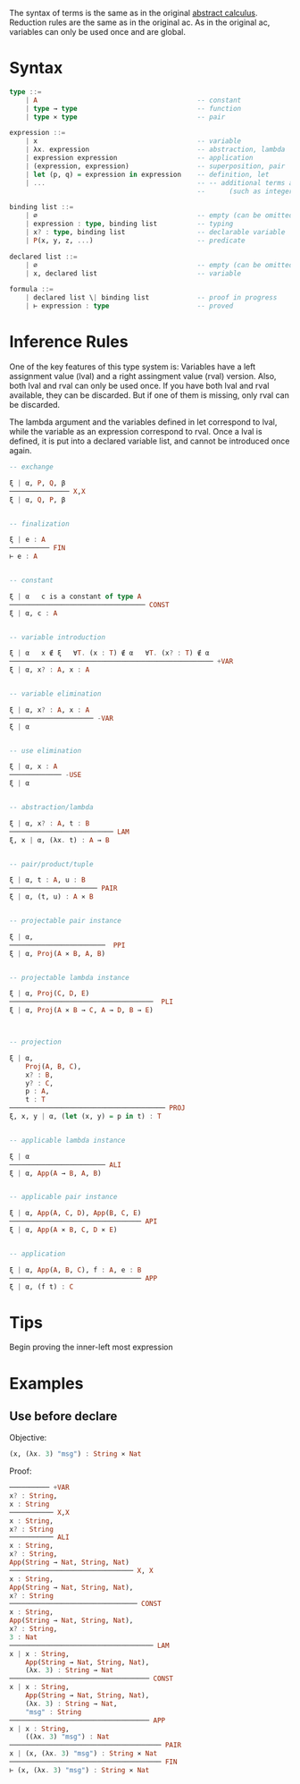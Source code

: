 The syntax of terms is the same as in the original [abstract calculus](https://github.com/MaiaVictor/abstract-calculus).
Reduction rules are the same as in the original ac.
As in the original ac, variables can only be used once and are global.

# Syntax

```haskell
type ::=
    | A                                        -- constant
    | type → type                              -- function
    | type ⨯ type                              -- pair

expression ::=
    | x                                        -- variable
    | λx. expression                           -- abstraction, lambda
    | expression expression                    -- application
    | (expression, expression)                 -- superposition, pair
    | let (p, q) = expression in expression    -- definition, let
    | ...                                      -- -- additional terms associated with type constants
                                               --      (such as integer literals associated with `Int`)

binding list ::=
    | ∅                                        -- empty (can be omitted)
    | expression : type, binding list          -- typing
    | x? : type, binding list                  -- declarable variable
    | P(x, y, z, ...)                          -- predicate

declared list ::=
    | ∅                                        -- empty (can be omitted)
    | x, declared list                         -- variable

formula ::=
    | declared list \| binding list            -- proof in progress
    | ⊢ expression : type                      -- proved
```

# Inference Rules

One of the key features of this type system is:
Variables have a left assignment value (lval) and a right assingment value (rval) version.
Also, both lval and rval can only be used once. If you have both lval and rval available,
they can be discarded. But if one of them is missing, only rval can be discarded.

The lambda argument and the variables defined in let correspond to lval, while the variable
as an expression correspond to rval. Once a lval is defined, it is put into a declared variable
list, and cannot be introduced once again.

```haskell
-- exchange

ξ | α, P, Q, β
─────────────── X,X
ξ | α, Q, P, β


-- finalization

ξ | e : A
────────── FIN
⊢ e : A


-- constant

ξ | α   c is a constant of type A
────────────────────────────────── CONST
ξ | α, c : A


-- variable introduction

ξ | α   x ∉ ξ   ∀T. (x : T) ∉ α   ∀T. (x? : T) ∉ α
─────────────────────────────────────────────────── +VAR
ξ | α, x? : A, x : A


-- variable elimination

ξ | α, x? : A, x : A
───────────────────── -VAR
ξ | α


-- use elimination

ξ | α, x : A
───────────── -USE
ξ | α


-- abstraction/lambda

ξ | α, x? : A, t : B
────────────────────────── LAM
ξ, x | α, (λx. t) : A → B


-- pair/product/tuple

ξ | α, t : A, u : B
────────────────────── PAIR
ξ | α, (t, u) : A ⨯ B


-- projectable pair instance

ξ | α,
────────────────────────  PPI
ξ | α, Proj(A ⨯ B, A, B)


-- projectable lambda instance

ξ | α, Proj(C, D, E)
────────────────────────────────────  PLI
ξ | α, Proj(A ⨯ B → C, A → D, B → E)



-- projection

ξ | α,
    Proj(A, B, C),
    x? : B,
    y? : C,
    p : A,
    t : T
─────────────────────────────────────── PROJ
ξ, x, y | α, (let (x, y) = p in t) : T


-- applicable lambda instance

ξ | α
──────────────────────── ALI
ξ | α, App(A → B, A, B)


-- applicable pair instance

ξ | α, App(A, C, D), App(B, C, E)
───────────────────────────────── API
ξ | α, App(A ⨯ B, C, D ⨯ E)


-- application

ξ | α, App(A, B, C), f : A, e : B
───────────────────────────────── APP
ξ | α, (f t) : C

```

# Tips
Begin proving the inner-left most expression

# Examples

## Use before declare
Objective:
```haskell
(x, (λx. 3) "msg") : String ⨯ Nat
```

Proof:
```haskell
────────── +VAR
x? : String,
x : String
─────────── X,X
x : String,
x? : String
─────────── ALI
x : String,
x? : String,
App(String → Nat, String, Nat)
─────────────────────────────── X, X
x : String,
App(String → Nat, String, Nat),
x? : String
──────────────────────────────── CONST
x : String,
App(String → Nat, String, Nat),
x? : String,
3 : Nat
──────────────────────────────────── LAM
x | x : String,
    App(String → Nat, String, Nat),
    (λx. 3) : String → Nat
─────────────────────────────────── CONST
x | x : String,
    App(String → Nat, String, Nat),
    (λx. 3) : String → Nat,
    "msg" : String
─────────────────────────────────── APP
x | x : String,
    ((λx. 3) "msg") : Nat
────────────────────────────────────── PAIR
x | (x, (λx. 3) "msg") : String ⨯ Nat
────────────────────────────────────── FIN
⊢ (x, (λx. 3) "msg") : String ⨯ Nat
```
